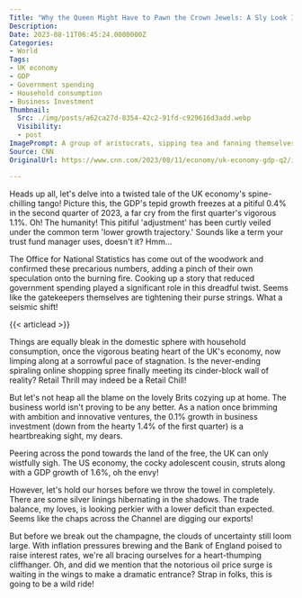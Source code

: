 ```yaml
---
Title: "Why the Queen Might Have to Pawn the Crown Jewels: A Sly Look Inside the UK's Economic Backbone Snap!"
Description: 
Date: 2023-08-11T06:45:24.0000000Z
Categories:
- World
Tags:
- UK economy
- GDP
- Government spending
- Household consumption
- Business Investment
Thumbnail:
  Src: ./img/posts/a62ca27d-8354-42c2-91fd-c929616d3add.webp
  Visibility:
  - post
ImagePrompt: A group of aristocrats, sipping tea and fanning themselves in a lavishly furnished British drawing room, anxiously pore over the latest financial newspapers detailing the mounting pressures on the UK economy. Behind them, through a grandiose window overlooking the Thames, London's iconic landmarks stand gloomy under the shadow of dark economic clouds.
Source: CNN
OriginalUrl: https://www.cnn.com/2023/08/11/economy/uk-economy-gdp-q2/index.html

---
```

Heads up all, let's delve into a twisted tale of the UK economy's spine-chilling tango! Picture this, the GDP's tepid growth freezes at a pitiful 0.4% in the second quarter of 2023, a far cry from the first quarter's vigorous 1.1%. Oh! The humanity! This pitiful 'adjustment' has been curtly veiled under the common term 'lower growth trajectory.' Sounds like a term your trust fund manager uses, doesn't it? Hmm...

The Office for National Statistics has come out of the woodwork and confirmed these precarious numbers, adding a pinch of their own speculation onto the burning fire. Cooking up a story that reduced government spending played a significant role in this dreadful twist. Seems like the gatekeepers themselves are tightening their purse strings. What a seismic shift!

{{< articlead >}}

Things are equally bleak in the domestic sphere with household consumption, once the vigorous beating heart of the UK's economy, now limping along at a sorrowful pace of stagnation. Is the never-ending spiraling online shopping spree finally meeting its cinder-block wall of reality? Retail Thrill may indeed be a Retail Chill!

But let's not heap all the blame on the lovely Brits cozying up at home. The business world isn't proving to be any better. As a nation once brimming with ambition and innovative ventures, the 0.1% growth in business investment (down from the hearty 1.4% of the first quarter) is a heartbreaking sight, my dears.

Peering across the pond towards the land of the free, the UK can only wistfully sigh. The US economy, the cocky adolescent cousin, struts along with a GDP growth of 1.6%, oh the envy!

However, let's hold our horses before we throw the towel in completely. There are some silver linings hibernating in the shadows. The trade balance, my loves, is looking perkier with a lower deficit than expected. Seems like the chaps across the Channel are digging our exports!

But before we break out the champagne, the clouds of uncertainty still loom large. With inflation pressures brewing and the Bank of England poised to raise interest rates, we're all bracing ourselves for a heart-thumping cliffhanger. Oh, and did we mention that the notorious oil price surge is waiting in the wings to make a dramatic entrance? Strap in folks, this is going to be a wild ride!